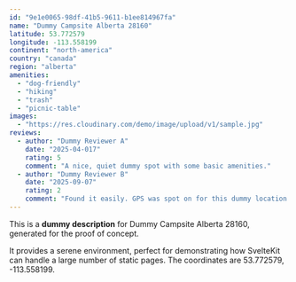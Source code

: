 ```yaml
---
id: "9e1e0065-98df-41b5-9611-b1ee814967fa"
name: "Dummy Campsite Alberta 28160"
latitude: 53.772579
longitude: -113.558199
continent: "north-america"
country: "canada"
region: "alberta"
amenities:
  - "dog-friendly"
  - "hiking"
  - "trash"
  - "picnic-table"
images:
  - "https://res.cloudinary.com/demo/image/upload/v1/sample.jpg"
reviews:
  - author: "Dummy Reviewer A"
    date: "2025-04-017"
    rating: 5
    comment: "A nice, quiet dummy spot with some basic amenities."
  - author: "Dummy Reviewer B"
    date: "2025-09-07"
    rating: 2
    comment: "Found it easily. GPS was spot on for this dummy location."
---
```


This is a **dummy description** for Dummy Campsite Alberta 28160, generated for the proof of concept.

It provides a serene environment, perfect for demonstrating how SvelteKit can handle a large number of static pages. The coordinates are 53.772579, -113.558199.
